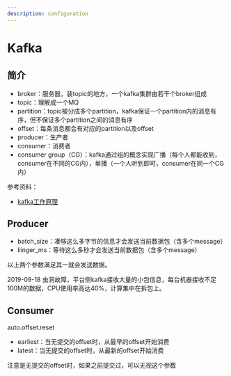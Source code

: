 ```yaml
---
description: configuration
---
```


# Kafka

## 简介

* broker：服务器，装topic的地方，一个kafka集群由若干个broker组成
* topic：理解成一个MQ
* partition：topic被分成多个partition，kafka保证一个partition内的消息有序，但不保证多个partition之间的消息有序
* offset：每条消息都会有对应的partition以及offset
* producer：生产者
* consumer：消费者
* consumer group（CG）：kafka通过组的概念实现广播（每个人都能收到，consumer在不同的CG内），单播（一个人听到即可，consumer在同一个CG内）

参考资料：

* [kafka工作原理](http://xstarcd.github.io/wiki/Cloud/kafka_Working_Principles.html)

## Producer

* batch\_size：凑够这么多字节的信息才会发送当前数据包（含多个message）
* liinger\_ms：等待这么多秒才会发送当前数据包（含多个message）

以上两个参数满足其一就会发送数据。

2019-09-18 虫洞故障，平台侧kafka接收大量的小包信息，每台机器接收不足100M的数据，CPU使用率高达40%，计算集中在拆包上。

## Consumer

auto.offset.reset

* earliest：当无提交的offset时，从最早的offset开始消费
* latest：当无提交的offset时，从最新的offset开始消费

注意是无提交的offset时，如果之前提交过，可以无视这个参数







